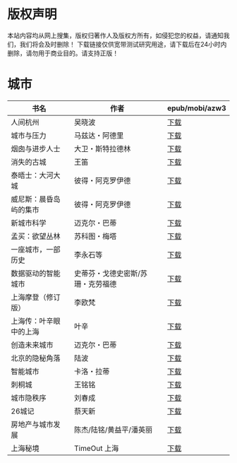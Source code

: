 # 版权声明

本站内容均从网上搜集，版权归著作人及版权方所有，如侵犯您的权益，请通知我们，我们将会及时删除！ 下载链接仅供宽带测试研究用途，请下载后在24小时内删除，请勿用于商业目的。请支持正版！

# 城市

| 书名 | 作者 | epub/mobi/azw3 |
| --- | --- | --- |
| 人间杭州 | 吴晓波 | [下载](https://url89.ctfile.com/f/31084289-1375498333-278c6e?p=8866) |
| 城市与压力 | 马兹达・阿德里 | [下载](https://url89.ctfile.com/f/31084289-1375509655-c19810?p=8866) |
| 烟囱与进步人士 | 大卫・斯特拉德林 | [下载](https://url89.ctfile.com/f/31084289-1375512436-c178c9?p=8866) |
| 消失的古城 | 王笛 | [下载](https://url89.ctfile.com/f/31084289-1375513591-99df08?p=8866) |
| 泰晤士：大河大城 | 彼得・阿克罗伊德 | [下载](https://url89.ctfile.com/f/31084289-1356997744-607361?p=8866) |
| 威尼斯：晨昏岛屿的集市 | 彼得・阿克罗伊德 | [下载](https://url89.ctfile.com/f/31084289-1356996892-8edff7?p=8866) |
| 新城市科学 | 迈克尔・巴蒂 | [下载](https://url89.ctfile.com/f/31084289-1356995401-9787ba?p=8866) |
| 孟买：欲望丛林 | 苏科图・梅塔 | [下载](https://url89.ctfile.com/f/31084289-1356991444-36c1f2?p=8866) |
| 一座城市，一部历史 | 李永石等 | [下载](https://url89.ctfile.com/f/31084289-1356990139-26f89d?p=8866) |
| 数据驱动的智能城市 | 史蒂芬・戈德史密斯/苏珊・克劳福德 | [下载](https://url89.ctfile.com/f/31084289-1356985747-bb1c12?p=8866) |
| 上海摩登（修订版） | 李欧梵 | [下载](https://url89.ctfile.com/f/31084289-1356984994-72f3c1?p=8866) |
| 上海传：叶辛眼中的上海 | 叶辛 | [下载](https://url89.ctfile.com/f/31084289-1356984811-e257e0?p=8866) |
| 创造未来城市 | 迈克尔・巴蒂 | [下载](https://url89.ctfile.com/f/31084289-1357050715-39faf6?p=8866) |
| 北京的隐秘角落 | 陆波 | [下载](https://url89.ctfile.com/f/31084289-1357048726-87b790?p=8866) |
| 智能城市 | 卡洛・拉蒂 | [下载](https://url89.ctfile.com/f/31084289-1357047313-0afc1e?p=8866) |
| 刺桐城 | 王铭铭 | [下载](https://url89.ctfile.com/f/31084289-1357043230-22a720?p=8866) |
| 城市隐秩序 | 刘春成 | [下载](https://url89.ctfile.com/f/31084289-1357042336-7a14a0?p=8866) |
| 26城记 | 蔡天新 | [下载](https://url89.ctfile.com/f/31084289-1357041553-844f75?p=8866) |
| 房地产与城市发展 | 陈杰/陆铭/黄益平/潘英丽 | [下载](https://url89.ctfile.com/f/31084289-1357037188-e63591?p=8866) |
| 上海秘境 | TimeOut 上海 | [下载](https://url89.ctfile.com/f/31084289-1357007212-b412d0?p=8866) |
